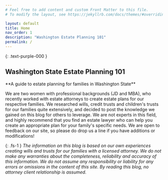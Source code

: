 ```yaml
---
# Feel free to add content and custom Front Matter to this file.
# To modify the layout, see https://jekyllrb.com/docs/themes/#overriding-theme-defaults

layout: default
title: Home
nav_order: 1
description: "Washington Estate Planning 101"
permalink: /
---
```


{: .text-purple-000 }
<h2>Washington State Estate Planning 101  </h2>  
**A guide to estate planning for families in Washington State**  

We are two women with professional backgrounds (JD and MBA), who recently worked with estate attorneys to create estate plans for our respective families. We researched wills, credit trusts and children's trusts for our families quite extensively, and decided to post the knowledge we gained on this blog for others to leverage. We are not experts in this field, and highly recommend that you find an estate lawyer who can help you create an appropriate plan for your family's specific needs. We are open to feedback on our site, so please do drop us a line if you have additions or modifications!

{: .fs-1 }
*The information on this blog is based on our own experiences creating wills and trusts for our families with a licensed attorney. We do not make any warranties about the completeness, reliability and accuracy of this information. We do not assume any responsibility or liability for any errors or omissions in the content of this site. By reading this blog, no attorney client relationship is assumed.*